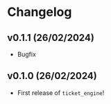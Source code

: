 # Changelog

<!--next-version-placeholder-->

## v0.1.1 (26/02/2024)

- Bugfix

## v0.1.0 (26/02/2024)

- First release of `ticket_engine`!